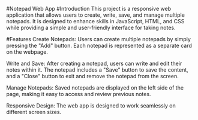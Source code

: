 #Notepad Web App
   #Introduction
This project is a responsive web application that allows users to create, write, save, and manage multiple notepads. It is designed to enhance skills in JavaScript, HTML, and CSS while providing a simple and user-friendly interface for taking notes.

#Features
Create Notepads: Users can create multiple notepads by simply pressing the "Add" button. Each notepad is represented as a separate card on the webpage.

Write and Save: After creating a notepad, users can write and edit their notes within it. The notepad includes a "Save" button to save the content, and a "Close" button to exit and remove the notepad from the screen.

Manage Notepads: Saved notepads are displayed on the left side of the page, making it easy to access and review previous notes.

Responsive Design: The web app is designed to work seamlessly on different screen sizes.
